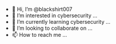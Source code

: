 - 👋 Hi, I’m @blackshirt007
- 👀 I’m interested  in  cybersecurity ...
- 🌱 I’m currently learning cybersecurity ...
- 💞️ I’m looking to collaborate on ...
- 📫 How to reach me ...

<!---
blackshirt007/blackshirt007 is a ✨ special ✨ repository because its `README.md` (this file) appears on your GitHub profile.
You can click the Preview link to take a look at your changes.
--->
